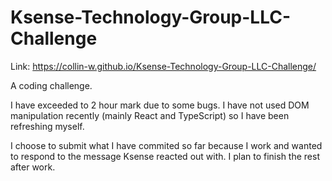 # Ksense-Technology-Group-LLC-Challenge

Link: https://collin-w.github.io/Ksense-Technology-Group-LLC-Challenge/

A coding challenge.

I have exceeded to 2 hour mark due to some bugs. I have not used DOM manipulation recently (mainly React and TypeScript) so I have been refreshing myself.

I choose to submit what I have commited so far because I work and wanted to respond to the message Ksense reacted out with. I plan to finish the rest after work.
